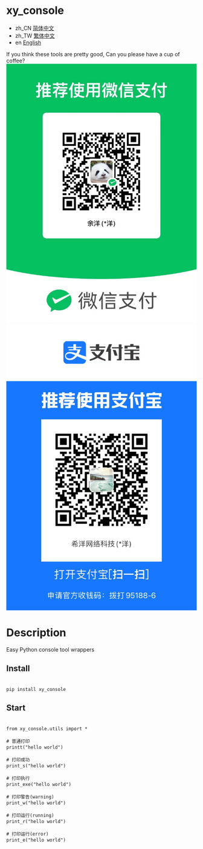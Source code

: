 # xy_console

- zh_CN [简体中文](readme/README_zh_CN.md)
- zh_TW [繁体中文](readme/README_zh_TW.md)
- en [English](readme/README_en.md)

If you think these tools are pretty good, Can you please have a cup of coffee?
![WeChat](readme/WeChat.jpg)
![Alipay](readme/Alipay.jpg)

# Description
Easy Python console tool wrappers

## Install
```

pip install xy_console

```


## Start


```

from xy_console.utils import *

# 普通打印
printt("hello world")

# 打印成功
print_s("hello world")

# 打印执行
print_exe("hello world")

# 打印警告(warning)
print_w("hello world")

# 打印运行(running)
print_r("hello world")

# 打印运行(error)
print_e("hello world")


```

